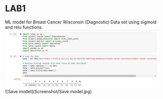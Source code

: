 # LAB1
ML model for Breast Cancer Wisconsin (Diagnostic) Data set using sigmoid and relu functions.
![Load data](Screenshot/Dataload.jpg)
![Save model](Screenshot/Save model.jpg)
